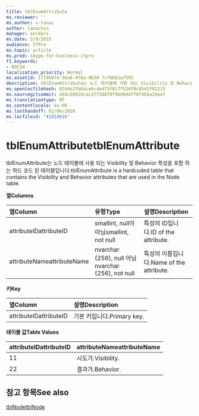 ```yaml
---
title: tblEnumAttribute
ms.reviewer: ''
ms.author: v-lanac
author: lanachin
manager: serdars
ms.date: 3/9/2015
audience: ITPro
ms.topic: article
ms.prod: skype-for-business-itpro
f1.keywords:
- NOCSH
localization_priority: Normal
ms.assetid: 17f8b87e-36a6-4f6a-8630-7c76b61a7595
description: tblEnumAttribute는 노드 테이블에 사용 되는 Visibility 및 Behavior 특성을 포함 하는 하드 코드 된 테이블입니다.
ms.openlocfilehash: 8244e2fb6ace6c4ed73f017f52df0c85d1f02315
ms.sourcegitcommit: e64c50818cac37f3d6f0f96d0d4ff0f4bba24aef
ms.translationtype: MT
ms.contentlocale: ko-KR
ms.lasthandoff: 02/06/2020
ms.locfileid: "41814616"
---
```

# <a name="tblenumattribute"></a><span data-ttu-id="31fc5-103">tblEnumAttribute</span><span class="sxs-lookup"><span data-stu-id="31fc5-103">tblEnumAttribute</span></span>
 
<span data-ttu-id="31fc5-104">tblEnumAttribute는 노드 테이블에 사용 되는 Visibility 및 Behavior 특성을 포함 하는 하드 코드 된 테이블입니다.</span><span class="sxs-lookup"><span data-stu-id="31fc5-104">tblEnumAttribute is a hardcoded table that contains the Visibility and Behavior attributes that are used in the Node table.</span></span>
  
<span data-ttu-id="31fc5-105">**열**</span><span class="sxs-lookup"><span data-stu-id="31fc5-105">**Columns**</span></span>

|<span data-ttu-id="31fc5-106">**열**</span><span class="sxs-lookup"><span data-stu-id="31fc5-106">**Column**</span></span>|<span data-ttu-id="31fc5-107">**유형**</span><span class="sxs-lookup"><span data-stu-id="31fc5-107">**Type**</span></span>|<span data-ttu-id="31fc5-108">**설명**</span><span class="sxs-lookup"><span data-stu-id="31fc5-108">**Description**</span></span>|
|:-----|:-----|:-----|
|<span data-ttu-id="31fc5-109">attributeID</span><span class="sxs-lookup"><span data-stu-id="31fc5-109">attributeID</span></span>  <br/> |<span data-ttu-id="31fc5-110">smallint, null이 아님</span><span class="sxs-lookup"><span data-stu-id="31fc5-110">smallint, not null</span></span>  <br/> |<span data-ttu-id="31fc5-111">특성의 ID입니다.</span><span class="sxs-lookup"><span data-stu-id="31fc5-111">ID of the attribute.</span></span>  <br/> |
|<span data-ttu-id="31fc5-112">attributeName</span><span class="sxs-lookup"><span data-stu-id="31fc5-112">attributeName</span></span>  <br/> |<span data-ttu-id="31fc5-113">nvarchar (256), null 아님</span><span class="sxs-lookup"><span data-stu-id="31fc5-113">nvarchar (256), not null</span></span>  <br/> |<span data-ttu-id="31fc5-114">특성의 이름입니다.</span><span class="sxs-lookup"><span data-stu-id="31fc5-114">Name of the attribute.</span></span>  <br/> |
   
<span data-ttu-id="31fc5-115">**키**</span><span class="sxs-lookup"><span data-stu-id="31fc5-115">**Key**</span></span>

|<span data-ttu-id="31fc5-116">**열**</span><span class="sxs-lookup"><span data-stu-id="31fc5-116">**Column**</span></span>|<span data-ttu-id="31fc5-117">**설명**</span><span class="sxs-lookup"><span data-stu-id="31fc5-117">**Description**</span></span>|
|:-----|:-----|
|<span data-ttu-id="31fc5-118">attributeID</span><span class="sxs-lookup"><span data-stu-id="31fc5-118">attributeID</span></span>  <br/> |<span data-ttu-id="31fc5-119">기본 키입니다.</span><span class="sxs-lookup"><span data-stu-id="31fc5-119">Primary key.</span></span>  <br/> |
   
<span data-ttu-id="31fc5-120">**테이블 값**</span><span class="sxs-lookup"><span data-stu-id="31fc5-120">**Table Values**</span></span>

|<span data-ttu-id="31fc5-121">**attributeID**</span><span class="sxs-lookup"><span data-stu-id="31fc5-121">**attributeID**</span></span>|<span data-ttu-id="31fc5-122">**attributeName**</span><span class="sxs-lookup"><span data-stu-id="31fc5-122">**attributeName**</span></span>|
|:-----|:-----|
|<span data-ttu-id="31fc5-123">1</span><span class="sxs-lookup"><span data-stu-id="31fc5-123">1</span></span>  <br/> |<span data-ttu-id="31fc5-124">시도가.</span><span class="sxs-lookup"><span data-stu-id="31fc5-124">Visibility.</span></span>  <br/> |
|<span data-ttu-id="31fc5-125">2</span><span class="sxs-lookup"><span data-stu-id="31fc5-125">2</span></span>  <br/> |<span data-ttu-id="31fc5-126">결과가.</span><span class="sxs-lookup"><span data-stu-id="31fc5-126">Behavior.</span></span>  <br/> |
   
## <a name="see-also"></a><span data-ttu-id="31fc5-127">참고 항목</span><span class="sxs-lookup"><span data-stu-id="31fc5-127">See also</span></span>

[<span data-ttu-id="31fc5-128">tblNode</span><span class="sxs-lookup"><span data-stu-id="31fc5-128">tblNode</span></span>](tblnode.md)
